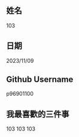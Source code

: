 姓名
----
103

日期
----
2023/11/09

Github Username
---------------
p96901100

我最喜歡的三件事
---------------
103 103 103

